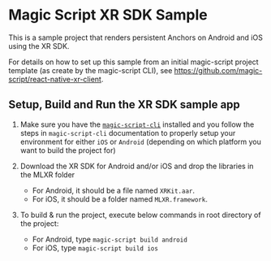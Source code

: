 # Magic Script XR SDK Sample

This is a sample project that renders persistent Anchors on Android and iOS using the XR SDK.

For details on how to set up this sample from an initial magic-script project template (as create by
the magic-script CLI), see https://github.com/magic-script/react-native-xr-client.

## Setup, Build and Run the XR SDK sample app

1. Make sure you have the [`magic-script-cli`](https://github.com/magic-script/magic-script-cli) installed and you follow the steps in `magic-script-cli` documentation to properly setup your environment for either `iOS` or `Android` (depending on which platform you want to build the project for)

2. Download the XR SDK for Android and/or iOS and drop the libraries in the MLXR folder
     - For Android, it should be a file named `XRKit.aar`.
     - For iOS, it should be a folder named `MLXR.framework`.

3. To build & run the project, execute below commands in root directory of the project:

     - For Android, type `magic-script build android`
     - For iOS, type `magic-script build ios`
